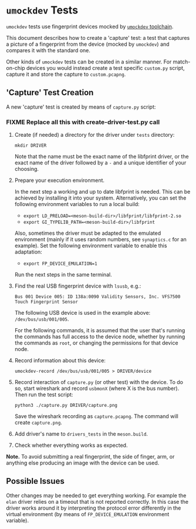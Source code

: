 `umockdev` Tests
================
`umockdev` tests use fingerprint devices mocked by [`umockdev`
toolchain][umockdev].

This document describes how to create a 'capture' test: a test that
captures a picture of a fingerprint from the device (mocked by
`umockdev`) and compares it with the standard one.

Other kinds of `umockdev` tests can be created in a similar manner. For
match-on-chip devices you would instead create a test specific `custom.py`
script, capture it and store the capture to `custom.pcapng`.

'Capture' Test Creation
-----------------------
A new 'capture' test is created by means of `capture.py` script:

### FIXME Replace all this with create-driver-test.py call

1. Create (if needed) a directory for the driver under `tests`
   directory:

   `mkdir DRIVER`

   Note that the name must be the exact name of the libfprint driver,
   or the exact name of the driver followed by a `-` and a unique identifier
   of your choosing.

2. Prepare your execution environment.

   In the next step a working and up to date libfprint is needed. This can be
   achieved by installing it into your system. Alternatively, you can set
   the following environment variables to run a local build:
   - `export LD_PRELOAD=<meson-build-dir>/libfprint/libfprint-2.so`
   - `export GI_TYPELIB_PATH=<meson-build-dir>/libfprint`

   Also, sometimes the driver must be adapted to the emulated environment
   (mainly if it uses random numbers, see `synaptics.c` for an example).
   Set the following environment variable to enable this adaptation:
   - `export FP_DEVICE_EMULATION=1`

   Run the next steps in the same terminal.

3. Find the real USB fingerprint device with `lsusb`, e.g.:

   `Bus 001 Device 005: ID 138a:0090 Validity Sensors, Inc. VFS7500 Touch Fingerprint Sensor`

   The following USB device is used in the example above:
   `/dev/bus/usb/001/005`.

   For the following commands, it is assumed that the user that's
   running the commands has full access to the device node, whether
   by running the commands as `root`, or changing the permissions for
   that device node.

4. Record information about this device:

   `umockdev-record /dev/bus/usb/001/005 > DRIVER/device`

5. Record interaction of `capture.py` (or other test) with the device. To do
   so, start wireshark and record `usbmonX` (where X is the bus number). Then
   run the test script:

   `python3 ./capture.py DRIVER/capture.png`

   Save the wireshark recording as `capture.pcapng`. The command will create
   `capture.png`.

6. Add driver's name to `drivers_tests` in the `meson.build`.
7. Check whether everything works as expected.

**Note.** To avoid submitting a real fingerprint, the side of finger,
arm, or anything else producing an image with the device can be used.


Possible Issues
---------------

Other changes may be needed to get everything working. For example the
`elan` driver relies on a timeout that is not reported correctly. In
this case the driver works around it by interpreting the protocol
error differently in the virtual environment (by means of
`FP_DEVICE_EMULATION` environment variable).


[umockdev]: https://github.com/martinpitt/umockdev

